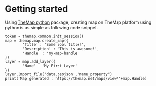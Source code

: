 # Getting started

Using [TheMap python](https://github.com/themap/themap) package, creating map on TheMap platform using python is as simple as following code snippet.

    token = themap.common.init_session()
    map = themap.map.create_map({
            'Title' : 'Some cool title!',
            'Description' : 'This is awesome!',
            'Handle' : 'my-map-handle'
    })
    layer = map.add_layer({
            'Name' : 'My First Layer'
    })
    layer.import_file('data.geojson',"name_property")
    print('Map generated : https://themap.net/maps/view/'+map.Handle)